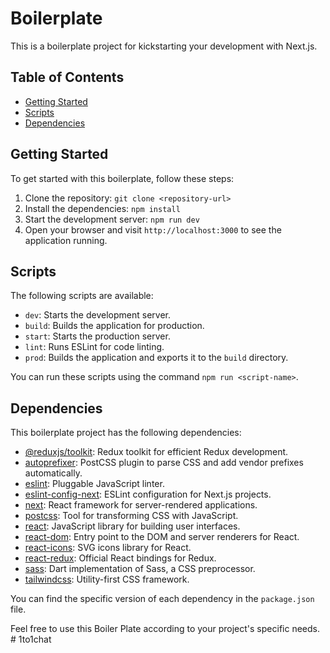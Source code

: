 
# Boilerplate

This is a boilerplate project for kickstarting your development with Next.js.

## Table of Contents

- [Getting Started](#getting-started)
- [Scripts](#scripts)
- [Dependencies](#dependencies)


## Getting Started

To get started with this boilerplate, follow these steps:

1. Clone the repository: `git clone <repository-url>`
2. Install the dependencies: `npm install`
3. Start the development server: `npm run dev`
4. Open your browser and visit `http://localhost:3000` to see the application running.

## Scripts

The following scripts are available:

- `dev`: Starts the development server.
- `build`: Builds the application for production.
- `start`: Starts the production server.
- `lint`: Runs ESLint for code linting.
- `prod`: Builds the application and exports it to the `build` directory.

You can run these scripts using the command `npm run <script-name>`.

## Dependencies

This boilerplate project has the following dependencies:

- [@reduxjs/toolkit](https://github.com/reduxjs/redux-toolkit): Redux toolkit for efficient Redux development.
- [autoprefixer](https://github.com/postcss/autoprefixer): PostCSS plugin to parse CSS and add vendor prefixes automatically.
- [eslint](https://github.com/eslint/eslint): Pluggable JavaScript linter.
- [eslint-config-next](https://github.com/vercel/next.js/tree/canary/packages/eslint-config-next): ESLint configuration for Next.js projects.
- [next](https://github.com/vercel/next.js): React framework for server-rendered applications.
- [postcss](https://github.com/postcss/postcss): Tool for transforming CSS with JavaScript.
- [react](https://github.com/facebook/react): JavaScript library for building user interfaces.
- [react-dom](https://github.com/facebook/react): Entry point to the DOM and server renderers for React.
- [react-icons](https://github.com/react-icons/react-icons): SVG icons library for React.
- [react-redux](https://github.com/reduxjs/react-redux): Official React bindings for Redux.
- [sass](https://github.com/sass/dart-sass): Dart implementation of Sass, a CSS preprocessor.
- [tailwindcss](https://github.com/tailwindlabs/tailwindcss): Utility-first CSS framework.

You can find the specific version of each dependency in the `package.json` file.

Feel free to use this Boiler Plate according to your project's specific needs.
#   1 t o 1 c h a t  
 